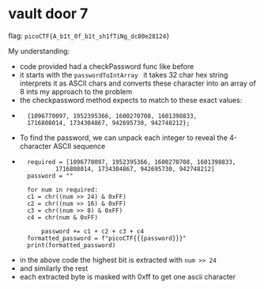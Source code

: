 # vault door 7
flag: `picoCTF{A_b1t_0f_b1t_sh1fTiNg_dc80e28124}`

My understanding: 
- code provided had a checkPassword func like before
- it starts with the `passwordToIntArray ` it takes 32 char hex string interprets it as ASCII chars and converts these character into an array of 8 ints
my approach to the problem
- the checkpassword method expects to match to these exact values:
- ```
    {1096770097, 1952395366, 1600270708, 1601398833, 
    1716808014, 1734304867, 942695730, 942748212};
  ```
- To find the password, we can unpack each integer to reveal the 4-character ASCII sequence
- ```
    required = [1096770097, 1952395366, 1600270708, 1601398833,
            1716808014, 1734304867, 942695730, 942748212]
    password = ""
    
    for num in required:
    c1 = chr((num >> 24) & 0xFF)
    c2 = chr((num >> 16) & 0xFF)
    c3 = chr((num >> 8) & 0xFF)
    c4 = chr(num & 0xFF)
    
        password += c1 + c2 + c3 + c4
    formatted_password = f"picoCTF{{{password}}}"
    print(formatted_password)
  ```
- in the above code the highest bit is extracted with `num >> 24`
- and similarly the rest
- each extracted byte is masked with 0xff to get one ascii character

